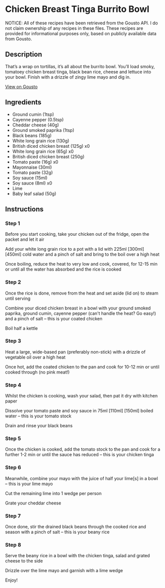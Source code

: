 # Chicken Breast Tinga Burrito Bowl

NOTICE: All of these recipes have been retrieved from the Gousto API. I do not claim ownership of any recipes in these files. These recipes are provided for informational purposes only, based on publicly available data from Gousto.

## Description

That’s a wrap on tortillas, it’s all about the burrito bowl. You’ll load smoky, tomatoey chicken breast tinga, black bean rice, cheese and lettuce into your bowl. Finish with a drizzle of zingy lime mayo and dig in.

[View on Gousto](https://www.gousto.co.uk/recipes/cookbook/chicken-breast-tinga-burrito-bowl)

## Ingredients

- Ground cumin (1tsp)
- Cayenne pepper (0.5tsp)
- Cheddar cheese (40g)
- Ground smoked paprika (1tsp)
- Black beans (185g)
- White long grain rice (130g)
- British diced chicken breast (125g) x0
- White long grain rice (65g) x0
- British diced chicken breast (250g)
- Tomato paste (16g) x0
- Mayonnaise (30ml)
- Tomato paste (32g)
- Soy sauce (15ml)
- Soy sauce (8ml) x0
- Lime
- Baby leaf salad (50g)

## Instructions


### Step 1

Before you start cooking, take your chicken out of the fridge, open the packet and let it air

Add your white long grain rice to a pot with a lid with 225ml<span class="text-purple"> [300ml] </span><span class="text-danger">[450ml]</span> cold water and a pinch of salt and bring to the boil over a high heat

Once boiling, reduce the heat to very low and cook, covered, for 12-15 min or until all the water has absorbed and the rice is cooked


### Step 2

Once the rice is done, remove from the heat and set aside (lid on) to steam until serving

Combine your diced chicken breast in a bowl with your ground smoked paprika, ground cumin, cayenne pepper (can't handle the heat? Go easy!) and a pinch of salt – this is your coated chicken

Boil half a kettle


### Step 3

Heat a large, wide-based pan (preferably non-stick) with a drizzle of vegetable oil over a high heat

Once hot, add the coated chicken to the pan and cook for 10-12 min or until cooked through (no pink meat!)


### Step 4

Whilst the chicken is cooking, wash your salad, then pat it dry with kitchen paper

Dissolve your tomato paste and soy sauce in 75ml <span class="text-purple">[110ml] </span><span class="text-danger">[150ml]</span> boiled water – this is your tomato stock

Drain and rinse your black beans


### Step 5

Once the chicken is cooked, add the tomato stock to the pan and cook for a further 1-2 min or until the sauce has reduced – this is your chicken tinga


### Step 6

Meanwhile, combine your mayo with the juice of half your lime[s] in a bowl – this is your lime mayo

Cut the remaining lime into 1 wedge per person

Grate your cheddar cheese


### Step 7

Once done, stir the drained black beans through the cooked rice and season with a pinch of salt – this is your beany rice

### Step 8

Serve the beany rice in a bowl with the chicken tinga, salad and grated cheese to the side

Drizzle over the lime mayo and garnish with a lime wedge

Enjoy!

